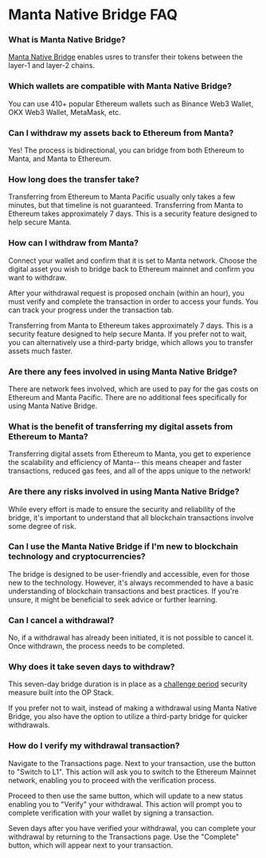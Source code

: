 # Manta Native Bridge FAQ

### What is Manta Native Bridge?

[Manta Native Bridge](https://pacific-bridge.manta.network/) enables usres to transfer their tokens between the layer-1 and layer-2 chains.

### Which wallets are compatible with Manta Native Bridge?

You can use 410+ popular Ethereum wallets such as Binance Web3 Wallet, OKX Web3 Wallet, MetaMask, etc.

<!-- ### How can I seek assistance

Our [Discord](https://discord.com/invite/mantanetwork) community is available around the clock for general questions, assistance and support! You can create a support ticket in the related channels. -->

### Can I withdraw my assets back to Ethereum from Manta?

Yes! The process is bidirectional, you can bridge from both Ethereum to Manta, and Manta to Ethereum.

### How long does the transfer take?

Transferring from Ethereum to Manta Pacific usually only takes a few minutes, but that timeline is not guaranteed. Transferring from Manta to Ethereum takes approximately 7 days. This is a security feature designed to help secure Manta.

### How can I withdraw from Manta?

Connect your wallet and confirm that it is set to Manta network. Choose the digital asset you wish to bridge back to Ethereum mainnet and confirm you want to withdraw.

After your withdrawal request is proposed onchain (within an hour), you must verify and complete the transaction in order to access your funds. You can track your progress under the transaction tab.

Transferring from Manta to Ethereum takes approximately 7 days. This is a security feature designed to help secure Manta. If you prefer not to wait, you can alternatively use a third-party bridge, which allows you to transfer assets much faster.

### Are there any fees involved in using Manta Native Bridge?

There are network fees involved, which are used to pay for the gas costs on Ethereum and Manta Pacific. There are no additional fees specifically for using Manta Native Bridge.

### What is the benefit of transferring my digital assets from Ethereum to Manta?

Transferring digital assets from Ethereum to Manta, you get to experience the scalability and efficiency of Manta-- this means cheaper and faster transactions, reduced gas fees, and all of the apps unique to the network!

### Are there any risks involved in using Manta Native Bridge?

While every effort is made to ensure the security and reliability of the bridge, it's important to understand that all blockchain transactions involve some degree of risk.

### Can I use the Manta Native Bridge if I'm new to blockchain technology and cryptocurrencies?

The bridge is designed to be user-friendly and accessible, even for those new to the technology. However, it's always recommended to have a basic understanding of blockchain transactions and best practices. If you're unsure, it might be beneficial to seek advice or further learning.

### Can I cancel a withdrawal?

No, if a withdrawal has already been initiated, it is not possible to cancel it. Once withdrawn, the process needs to be completed.

### Why does it take seven days to withdraw?

This seven-day bridge duration is in place as a [challenge period](https://community.optimism.io/docs/developers/bridge/messaging/#fees-for-l2-%E2%87%92-l1-transactions) security measure built into the OP Stack.

If you prefer not to wait, instead of making a withdrawal using Manta Native Bridge, you also have the option to utilize a third-party bridge for quicker withdrawals.

### How do I verify my withdrawal transaction?

Navigate to the Transactions page. Next to your transaction, use the button to "Switch to L1". This action will ask you to switch to the Ethereum Mainnet network, enabling you to proceed with the verification process.

Proceed to then use the same button, which will update to a new status enabling you to "Verify" your withdrawal. This action will prompt you to complete verification with your wallet by signing a transaction.

Seven days after you have verified your withdrawal, you can complete your withdrawal by returning to the Transactions page. Use the "Complete" button, which will appear next to your transaction.
